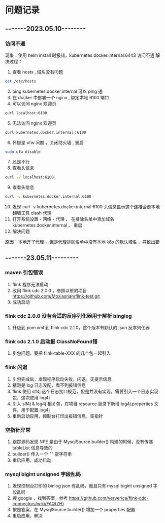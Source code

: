# 问题记录

## -------2023.05.10--------
### 访问不通
现象：使用 helm install 时报错，kubernetes.docker.internal:6443 访问不通
解决过程：
1. 查看 hosts , 域名没有问题
```sh
cat /etc/hosts
```
2. ping kubernetes.docker.internal 可以 ping 通
3. 在 docker 中部署一个 nginx , 绑定本地 6100 端口
4. 可以访问 nginx 欢迎页
```sh
curl localhost:6100
```
5. 无法访问 nginx 欢迎页
```sh
curl kubernetes.docker.internal：6100
```
6. 怀疑是 ufw 问题 ，关闭防火墙 , 重启
```sh
sudo ufw disable
```
7. 还是不行
8. 查看头信息
```sh 
curl -v localhost:6100
```
9. 查看头信息
```sh
curl -v kubernetes.docker.internal:6100
```
10. 发现 curl -v kubernetes.docker.internal:6100 头信息显示这个连接会走本地翻墙工具 clash 代理
11. 打开系统设置 - 网络 - 代理 ， 在排除名单中添加域名 kubernetes.docker.internal ， 重启
12. 解决问题

原因：本地开了代理 ，但是代理排除名单中没有本地 k8s 的默认域名 ，导致出错

## -------23.05.11---------
### maven 引包错误
1. flink 程序无法启动
2. 改用 flink cdc 2.0.0 ，参照以前的项目 https://github.com/Moxiaonan/flink-test.git
2. 成功启动

### flink cdc 2.0.0 没有合适的反序列化器用于解析 binglog
1. 升级到 pom.xml 到 flink cdc 2.1.0，这个版本有默认的 json 反序列化器

### flink cdc 2.1.0 启动报 ClassNoFound错
1. 引包问题，要把 flink-table-XXX 的几个包一起引入

### flink 闪退
1. 引包完成后，发现程序启动失败，闪退，无提示信息
2. 猜测是 log 日志没配，看不到报错信息
3. flink 使用 slf4j 这个日志接口规范，但是并没有实现，需要引入一个日志实现包，这次使用 log4j
4. 引入 slf4j & log4j 相关包，在项目 resource 目录下新增 log4j.properties 文件，用于配置 log4j
5. 重新启动应用，控制台打印出报错信息，空指针

### 空指针异常
1. 跟踪源码发现 NPE 是由于 MysqlSource.builder() 构建的时候，没有传递 tableList 信息导致的
2. builder() 传入一个 "" 空字符串
3. 重启应用，成功启动

### mysql bigint unsigned 字段乱码
1. 发现控制台打印的 binlog json 有乱码，而且只有 mysql bigint unsigned 字段乱码
2. 搜 google ，找到答案，参考 https://github.com/ververica/flink-cdc-connectors/wiki/FAQ(ZH)
3. 按照答案，在 MysqlSource.builder() 增加一个 properties 配置
4. 重启应用，解决